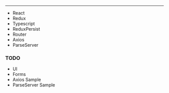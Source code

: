 
---
- React
- Redux
- Typescript
- ReduxPersist
- Router
- Axios
- ParseServer

### TODO
- UI
- Forms
- Axios Sample
- ParseServer Sample 